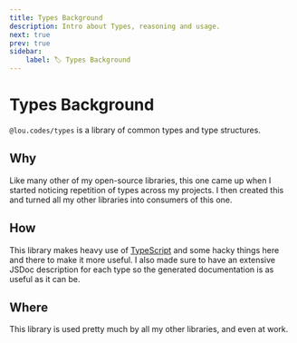 ```yaml
---
title: Types Background
description: Intro about Types, reasoning and usage.
next: true
prev: true
sidebar:
    label: 🏷️ Types Background
---
```


# Types Background

`@lou.codes/types` is a library of common types and type structures.

## Why

Like many other of my open-source libraries, this one came up when I started
noticing repetition of types across my projects. I then created this and turned
all my other libraries into consumers of this one.

## How

This library makes heavy use of [TypeScript][typescript] and some hacky things
here and there to make it more useful. I also made sure to have an extensive
JSDoc description for each type so the generated documentation is as useful as
it can be.

## Where

This library is used pretty much by all my other libraries, and even at work.

<!-- Reference -->

[typescript]: https://npm.im/typescript
